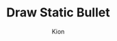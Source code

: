 ---
index : 10
author : Kion
title : Draw Static Bullet
slug : gtk-invaders
source : https://github.com/kion-dgl/DashGL-GTK-Invaders-Tutorial/tree/master/10_Draw_Bullet
length : 19
---